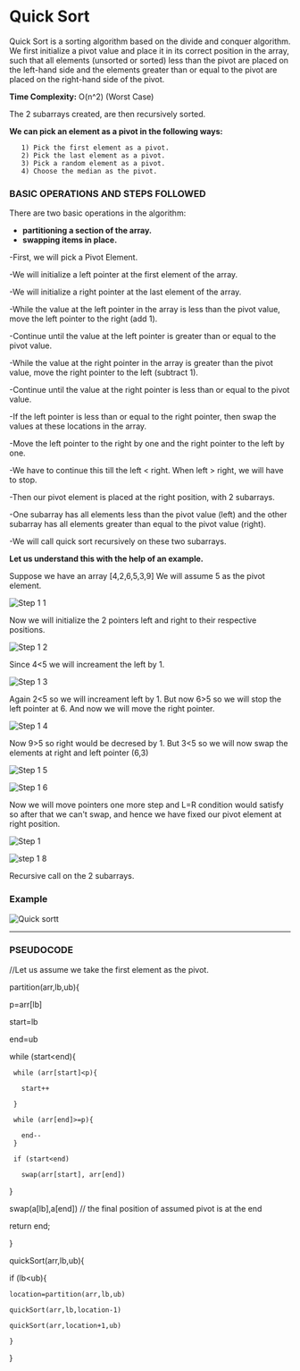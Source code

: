# Quick Sort
Quick Sort is a sorting algorithm based on the divide and conquer algorithm. We first initialize a pivot value and place it in its correct position in the array, such that all elements (unsorted or sorted) less than the pivot are placed on the left-hand side and the elements greater than or equal to the pivot are placed on the right-hand side of the pivot.

**Time Complexity:**  O(n^2) (Worst Case)

The 2 subarrays created, are then recursively sorted.

**We can pick an element as a pivot in the following ways:**

       1) Pick the first element as a pivot.
       2) Pick the last element as a pivot.
       3) Pick a random element as a pivot.
       4) Choose the median as the pivot.
 
### BASIC OPERATIONS AND STEPS FOLLOWED ### 
There are two basic operations in the algorithm:

* **partitioning a section of the array.** 
* **swapping items in place.**


-First, we will pick a Pivot Element.

-We will initialize a left pointer at the first element of the array.

-We will initialize a right pointer at the last element of the array. 

-While the value at the left pointer in the array is less than the pivot value, move the left pointer to the right (add 1). 

-Continue until the value at the left pointer is greater than or equal to the pivot value.

-While the value at the right pointer in the array is greater than the pivot value, move the right pointer to the left (subtract 1).

-Continue until the value at the right pointer is less than or equal to the pivot value.

-If the left pointer is less than or equal to the right pointer, then swap the values at these locations in the array.

-Move the left pointer to the right by one and the right pointer to the left by one.

-We have to continue this till the left < right. When left > right, we will have to stop. 

-Then our pivot element is placed at the right position, with 2 subarrays. 

-One subarray has all elements less than the pivot value (left) and the other subarray has all elements greater than equal to the pivot value (right).

-We will call quick sort recursively on these two subarrays. 


**Let us understand this with the help of an example.**

Suppose we have an array [4,2,6,5,3,9] We will assume 5 as the pivot element. 

![Step 1 1](https://user-images.githubusercontent.com/98229024/200398055-78ce1c56-c06f-4121-a995-d7979f7e1c05.png)

Now we will initialize the 2 pointers left and right to their respective positions. 

![Step 1 2](https://user-images.githubusercontent.com/98229024/200398298-e9725127-cae1-4c6d-9334-c86dbf9c6ba0.png)

Since 4<5 we will increament the left by 1. 

![Step 1 3](https://user-images.githubusercontent.com/98229024/200398887-8256405e-88f7-403a-b5b8-28b1fa8edbcf.png)

Again 2<5 so we will increament left by 1. But now 6>5 so we will stop the left pointer at 6. And now we will move the right pointer. 

![Step 1 4](https://user-images.githubusercontent.com/98229024/200399157-3af202e9-4a16-489f-b8d0-ab274145fa0f.png)

Now 9>5 so right would be decresed by 1. But 3<5 so we will now swap the elements at right and left pointer (6,3)

![Step 1 5](https://user-images.githubusercontent.com/98229024/200399452-04d59ec7-c406-4033-bc61-52048aa180bd.png)

![Step 1 6](https://user-images.githubusercontent.com/98229024/200399515-6ac549f1-72fa-4af2-9b53-223d57b0375c.png)

Now we will move pointers one more step and L=R condition would satisfy so after that we can't swap, and hence we have fixed our pivot element at right position. 

![Step 1](https://user-images.githubusercontent.com/98229024/200400331-19883915-f789-43b0-9086-dc173f5a388d.png)

![step 1 8](https://user-images.githubusercontent.com/98229024/200400381-925c2acb-bac3-4ffc-b982-d55313f50192.png)

Recursive call on the 2 subarrays. 

### Example ###



![Quick sortt](https://user-images.githubusercontent.com/98210740/212733422-5ad790b2-09b7-4bcc-9e0b-9d6db1eb780c.gif)



_________________________________________________
 
### PSEUDOCODE ### 

//Let us assume we take the first element as the pivot. 

partition(arr,lb,ub){

  p=arr[lb]
  
  start=lb
  
  end=ub
  
  while (start<end){
  
     while (arr[start]<p){
     
       start++
     
     }
     
     while (arr[end]>=p){
     
       end--
     }
     
     if (start<end)
     
       swap(arr[start], arr[end])
  }
  
  swap(a[lb],a[end]) // the final position of assumed pivot is at the end
  
  return end;

}

quickSort(arr,lb,ub){

  if (lb<ub){
  
    location=partition(arr,lb,ub)
    
    quickSort(arr,lb,location-1)
    
    quickSort(arr,location+1,ub)
    
    }

}








